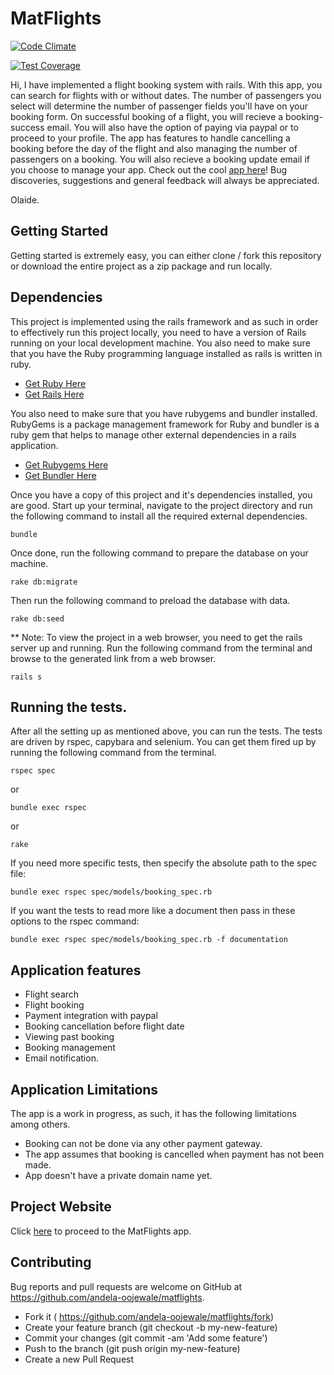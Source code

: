 # MatFlights

[![Code Climate](https://codeclimate.com/github/andela-oojewale/matflights/badges/gpa.svg)](https://codeclimate.com/github/andela-oojewale/matflights)

[![Test Coverage](https://codeclimate.com/github/andela-oojewale/matflights/badges/coverage.svg)](https://codeclimate.com/github/andela-oojewale/matflights/coverage)

Hi,
I have implemented a flight booking system with rails.
With this app, you can search for flights with or without dates. The  number of passengers you select will determine the number of passenger fields you'll have on your booking form.
On successful booking of a flight, you will recieve a booking-success email.
You will also have the option of paying via paypal or to proceed to your profile.
The app has features to handle cancelling a booking before the day of the flight and also managing the number of passengers on a booking.
You will also recieve a booking update email if you choose to manage your app.
Check out the cool [app here](https://matflights.herokuapp.com/)!
Bug discoveries, suggestions and general feedback will always be appreciated.

Olaide.

## Getting Started
Getting started is extremely easy, you can either clone / fork this repository or download the entire project as a zip package and run locally.

## Dependencies
This project is implemented using the rails framework and as such in order to effectively run this project locally, you need to have a version of Rails running on your local development machine. You also need to make sure that you have the Ruby programming language installed as rails is written in ruby.

* [Get Ruby Here](http://www.ruby-lang.org/)
* [Get Rails Here](http://rubyonrails.org/)

You also need to make sure that you have rubygems and bundler installed. RubyGems is a package management framework for Ruby and bundler is a ruby gem that helps to manage other external dependencies in a rails application.

* [Get Rubygems Here](https://rubygems.org/pages/download)
* [Get Bundler Here](http://bundler.io/)

Once you have a copy of this project and it's dependencies installed, you are good. Start up your terminal, navigate to the project directory and run the following command to install all the required external dependencies.

`bundle`

Once done, run the following command to prepare the database on your machine.

`rake db:migrate`

Then run the following command to preload the database with data.

`rake db:seed`



** Note: To view the project in a web browser, you need to get the rails server up and running. Run the following command from the terminal and browse to the generated link from a web browser.

`rails s`

## Running the tests.

After all the setting up as mentioned above, you can run the tests. The tests are driven by rspec, capybara and selenium. You can get them fired up by running the following command from the terminal.

`rspec spec`

or

`bundle exec rspec`

or

`rake`

If you need more specific tests, then specify the absolute path to the spec file:

`bundle exec rspec spec/models/booking_spec.rb`

If you want the tests to read more like a document then pass in these options to the rspec command:

`bundle exec rspec spec/models/booking_spec.rb -f documentation`

## Application features
* Flight search
* Flight booking
* Payment integration with paypal
* Booking cancellation before flight date
* Viewing past booking
* Booking management
* Email notification.

## Application Limitations
The app is a work in progress, as such, it has the following limitations among others.
* Booking can not be done via any other payment gateway.
* The app assumes that booking is cancelled when payment has not been made.
* App doesn't have a private domain name yet.


## Project Website
Click [here](https://matflights.herokuapp.com/) to proceed to the MatFlights app.

## Contributing

Bug reports and pull requests are welcome on GitHub at https://github.com/andela-oojewale/matflights.

* Fork it ( https://github.com/andela-oojewale/matflights/fork)
* Create your feature branch (git checkout -b my-new-feature)
* Commit your changes (git commit -am 'Add some feature')
* Push to the branch (git push origin my-new-feature)
* Create a new Pull Request